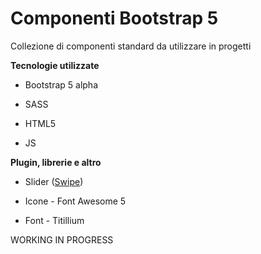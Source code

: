 
  

# Componenti Bootstrap 5

  

Collezione di componenti standard da utilizzare in progetti


  

**Tecnologie utilizzate**

- Bootstrap 5 alpha

- SASS

- HTML5

- JS

  
  

**Plugin, librerie e altro**

- Slider ([Swipe](https://swiperjs.com/))

- Icone - Font Awesome 5

- Font - Titillium


WORKING IN PROGRESS